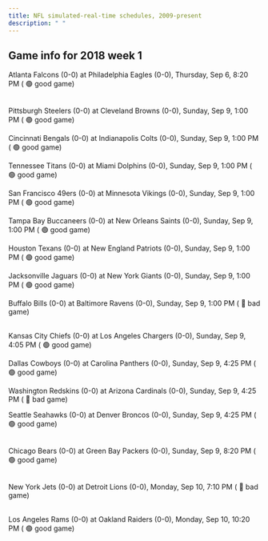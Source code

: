 ```yaml
---
title: NFL simulated-real-time schedules, 2009-present
description: " "
---
```


## Game info for 2018 week 1
Atlanta Falcons (0-0) at Philadelphia Eagles (0-0), Thursday, Sep 6, 8:20 PM (	:green_circle: good game)

<br/>Pittsburgh Steelers (0-0) at Cleveland Browns (0-0), Sunday, Sep 9, 1:00 PM (	:green_circle: good game)

Cincinnati Bengals (0-0) at Indianapolis Colts (0-0), Sunday, Sep 9, 1:00 PM (	:green_circle: good game)

Tennessee Titans (0-0) at Miami Dolphins (0-0), Sunday, Sep 9, 1:00 PM (	:green_circle: good game)

San Francisco 49ers (0-0) at Minnesota Vikings (0-0), Sunday, Sep 9, 1:00 PM (	:green_circle: good game)

Tampa Bay Buccaneers (0-0) at New Orleans Saints (0-0), Sunday, Sep 9, 1:00 PM (	:green_circle: good game)

Houston Texans (0-0) at New England Patriots (0-0), Sunday, Sep 9, 1:00 PM (	:green_circle: good game)

Jacksonville Jaguars (0-0) at New York Giants (0-0), Sunday, Sep 9, 1:00 PM (	:green_circle: good game)

Buffalo Bills (0-0) at Baltimore Ravens (0-0), Sunday, Sep 9, 1:00 PM (	:red_circle: bad game)

<br/>Kansas City Chiefs (0-0) at Los Angeles Chargers (0-0), Sunday, Sep 9, 4:05 PM (	:green_circle: good game)

Dallas Cowboys (0-0) at Carolina Panthers (0-0), Sunday, Sep 9, 4:25 PM (	:green_circle: good game)

Washington Redskins (0-0) at Arizona Cardinals (0-0), Sunday, Sep 9, 4:25 PM (	:red_circle: bad game)

Seattle Seahawks (0-0) at Denver Broncos (0-0), Sunday, Sep 9, 4:25 PM (	:green_circle: good game)

<br/>Chicago Bears (0-0) at Green Bay Packers (0-0), Sunday, Sep 9, 8:20 PM (	:green_circle: good game)

<br/>New York Jets (0-0) at Detroit Lions (0-0), Monday, Sep 10, 7:10 PM (	:red_circle: bad game)

<br/>Los Angeles Rams (0-0) at Oakland Raiders (0-0), Monday, Sep 10, 10:20 PM (	:green_circle: good game)

